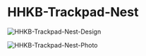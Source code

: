 # HHKB-Trackpad-Nest

![HHKB-Trackpad-Nest-Design](https://github.com/Leask/HHKB-Trackpad-Nest/blob/main/Images/Screen%20Shot%202020-12-31%20at%202.26.57%20AM.png?raw=true "HHKB-Trackpad-Nest-Design")

![HHKB-Trackpad-Nest-Photo](https://github.com/Leask/HHKB-Trackpad-Nest/blob/main/Images/IMG_3020.jpg?raw=true "HHKB-Trackpad-Nest-Photo")
